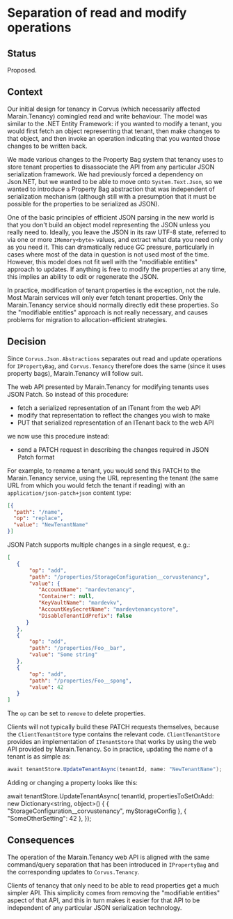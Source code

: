 # Separation of read and modify operations

## Status

Proposed.

## Context

Our initial design for tenancy in Corvus (which necessarily affected Marain.Tenancy) comingled read and write behaviour. The model was similar to the .NET Entity Framework: if you wanted to modify a tenant, you would first fetch an object representing that tenant, then make changes to that object, and then invoke an operation indicating that you wanted those changes to be written back.

We made various changes to the Property Bag system that tenancy uses to store tenant properties to disassociate the API from any particular JSON serialization framework. We had previously forced a dependency on Json.NET, but we wanted to be able to move onto `System.Text.Json`, so we wanted to introduce a Property Bag abstraction that was independent of serialization mechanism (although still with a presumption that it must be possible for the properties to be serialized as JSON).

One of the basic principles of efficient JSON parsing in the new world is that you don't build an object model representing the JSON unless you really need to. Ideally, you leave the JSON in its raw UTF-8 state, referred to via one or more `IMemory<byte>` values, and extract what data you need only as you need it. This can dramatically reduce GC pressure, particularly in cases where most of the data in question is not used most of the time. However, this model does not fit well with the "modifiable entities" approach to updates. If anything is free to modify the properties at any time, this implies an ability to edit or regenerate the JSON.

In practice, modification of tenant properties is the exception, not the rule. Most Marain services will only ever fetch tenant properties. Only the Marain.Tenancy service should normally directly edit these properties. So the "modifiable entities" approach is not really necessary, and causes problems for migration to allocation-efficient strategies.

## Decision

Since `Corvus.Json.Abstractions` separates out read and update operations for `IPropertyBag`, and `Corvus.Tenancy` therefore does the same (since it uses property bags), Marain.Tenancy will follow suit.

The web API presented by Marain.Tenancy for modifying tenants uses JSON Patch. So instead of this procedure:

* fetch a serialized representation of an ITenant from the web API
* modify that representation to reflect the changes you wish to make
* PUT that serialized representation of an ITenant back to the web API

we now use this procedure instead:

* send a PATCH request in describing the changes required in JSON Patch format

For example, to rename a tenant, you would send this PATCH to the Marain.Tenancy service, using the URL representing the tenant (the same URL from which you would fetch the tenant if reading) with an `application/json-patch+json` content type:

```json
[{
  "path": "/name",
  "op": "replace",
  "value": "NewTenantName"
}]
```

JSON Patch supports multiple changes in a single request, e.g.:

```json
[
   {
       "op": "add",
       "path": "/properties/StorageConfiguration__corvustenancy",
       "value": {
          "AccountName": "mardevtenancy",
          "Container": null,
          "KeyVaultName": "mardevkv",
          "AccountKeySecretName": "mardevtenancystore",
          "DisableTenantIdPrefix": false
      }
   },
   {
       "op": "add",
       "path": "/properties/Foo__bar",
       "value": "Some string"
   },
   {
       "op": "add",
       "path": "/properties/Foo__spong",
       "value": 42
   }
]
```

The `op` can be set to `remove` to delete properties.

Clients will not typically build these PATCH requests themselves, because the `ClientTenantStore` type contains the relevant code. `ClientTenantStore` provides an implementation of `ITenantStore` that works by using the web API provided by Marain.Tenancy. So in practice, updating the name of a tenant is as simple as:

```csharp
await tenantStore.UpdateTenantAsync(tenantId, name: "NewTenantName");
```

Adding or changing a property looks like this:

await tenantStore.UpdateTenantAsync(
    tenantId,
    propertiesToSetOrAdd: new Dictionary<string, object>()
    {
        { "StorageConfiguration__corvustenancy", myStorageConfig },
        { "SomeOtherSetting": 42 },
    });


## Consequences

The operation of the Marain.Tenancy web API is aligned with the same command/query separation that has been introduced in `IPropertyBag` and the corresponding updates to `Corvus.Tenancy`.

Clients of tenancy that only need to be able to read properties get a much simpler API. This simplicity comes from removing the "modifiable entities" aspect of that API, and this in turn makes it easier for that API to be independent of any particular JSON serialization technology.